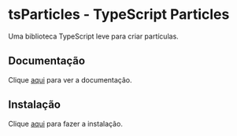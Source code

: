 # tsParticles - TypeScript Particles

Uma biblioteca TypeScript leve para criar partículas.

## Documentação

Clique [aqui](https://github.com/tsparticles/tsparticles/tree/main/engine) para ver a documentação.

## Instalação

Clique [aqui](https://www.npmjs.com/package/@tsparticles/engine) para fazer a instalação.